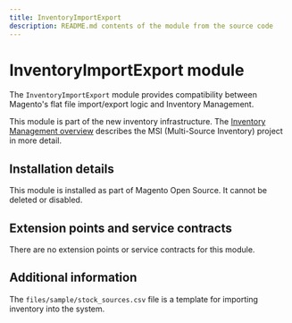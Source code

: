 ```yaml
---
title: InventoryImportExport
description: README.md contents of the module from the source code
---
```


# InventoryImportExport module

The `InventoryImportExport` module provides compatibility between Magento's flat file import/export logic and Inventory Management.

This module is part of the new inventory infrastructure. The
[Inventory Management overview](https://developer.adobe.com/commerce/webapi/rest/inventory/)
describes the MSI (Multi-Source Inventory) project in more detail.

## Installation details

This module is installed as part of Magento Open Source. It cannot be deleted or disabled.

## Extension points and service contracts

There are no extension points or service contracts for this module.

## Additional information

The `files/sample/stock_sources.csv` file is a template for importing inventory into the system.

